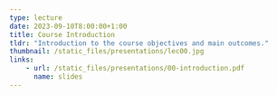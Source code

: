 ```yaml
---
type: lecture
date: 2023-09-10T8:00:00+1:00
title: Course Introduction
tldr: "Introduction to the course objectives and main outcomes."
thumbnail: /static_files/presentations/lec00.jpg
links: 
    - url: /static_files/presentations/00-introduction.pdf
      name: slides
---
```

